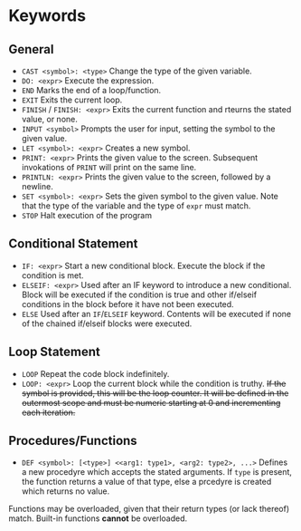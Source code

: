 # Keywords

## General

- `CAST <symbol>: <type>`
Change the type of the given variable.
- `DO: <expr>`
Execute the expression.
- `END`
Marks the end of a loop/function.
- `EXIT`
Exits the current loop.
- `FINISH` / `FINISH: <expr>`
Exits the current function and rteurns the stated value, or none.
- `INPUT <symbol>`
Prompts the user for input, setting the symbol to the given value.
- `LET <symbol>: <expr>`
Creates a new symbol.
- `PRINT: <expr>`
Prints the given value to the screen. Subsequent invokations of `PRINT` will print on the same line.
- `PRINTLN: <expr>`
Prints the given value to the screen, followed by a newline.
- `SET <symbol>: <expr>`
Sets the given symbol to the given value. Note that the type of the variable and the type of `expr` must match.
- `STOP`
Halt execution of the program

## Conditional Statement

- `IF: <expr>`
Start a new conditional block. Execute the block if the condition is met.
- `ELSEIF: <expr>`
Used after an IF keyword to introduce a new conditional. Block will be executed if the condition is true and other if/elseif conditions in the block before it have not been executed.
- `ELSE`
Used after an `IF`/`ELSEIF` keyword. Contents will be executed if none of the chained if/elseif blocks were executed.

## Loop Statement

- `LOOP`
Repeat the code block indefinitely.
- `LOOP: <expr>`
Loop the current block while the condition is truthy.
~~If the symbol is provided, this will be the loop counter. It will be defined in the outermost scope and must be numeric starting at 0 and incrementing each iteration.~~

## Procedures/Functions

- `DEF <symbol>: [<type>] <<arg1: type1>, <arg2: type2>, ...>`
Defines a new procedyre which accepts the stated arguments. If `type` is present, the function returns a value of that type, else a prcedyre is created which returns no value.

Functions may be overloaded, given that their return types (or lack thereof) match. Built-in functions **cannot** be overloaded.
